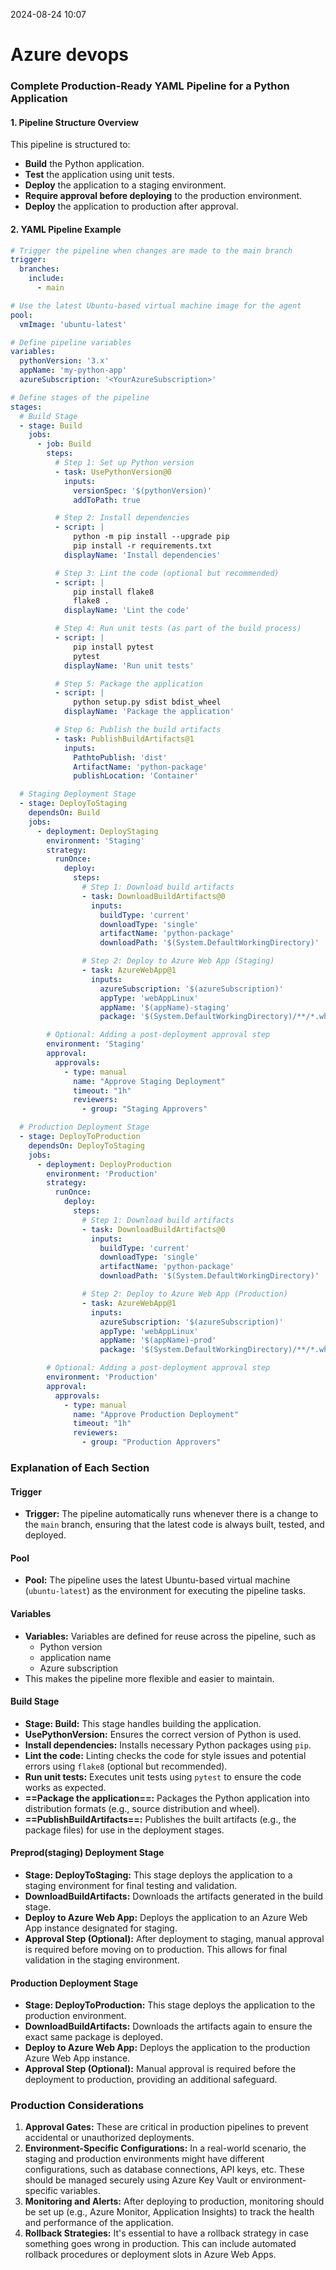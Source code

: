 2024-08-24 10:07
# Azure devops

### Complete Production-Ready YAML Pipeline for a Python Application

#### 1. **Pipeline Structure Overview**
This pipeline is structured to:
- **Build** the Python application.
- **Test** the application using unit tests.
- **Deploy** the application to a staging environment.
- **Require approval before deploying** to the production environment.
- **Deploy** the application to production after approval.

#### 2. **YAML Pipeline Example**

```yaml
# Trigger the pipeline when changes are made to the main branch
trigger:
  branches:
    include:
      - main

# Use the latest Ubuntu-based virtual machine image for the agent
pool:
  vmImage: 'ubuntu-latest'

# Define pipeline variables
variables:
  pythonVersion: '3.x'
  appName: 'my-python-app'
  azureSubscription: '<YourAzureSubscription>'

# Define stages of the pipeline
stages:
  # Build Stage
  - stage: Build
    jobs:
      - job: Build
        steps:
          # Step 1: Set up Python version
          - task: UsePythonVersion@0
            inputs:
              versionSpec: '$(pythonVersion)'
              addToPath: true

          # Step 2: Install dependencies
          - script: |
              python -m pip install --upgrade pip
              pip install -r requirements.txt
            displayName: 'Install dependencies'

          # Step 3: Lint the code (optional but recommended)
          - script: |
              pip install flake8
              flake8 .
            displayName: 'Lint the code'

          # Step 4: Run unit tests (as part of the build process)
          - script: |
              pip install pytest
              pytest
            displayName: 'Run unit tests'

          # Step 5: Package the application
          - script: |
              python setup.py sdist bdist_wheel
            displayName: 'Package the application'

          # Step 6: Publish the build artifacts
          - task: PublishBuildArtifacts@1
            inputs:
              PathtoPublish: 'dist'
              ArtifactName: 'python-package'
              publishLocation: 'Container'

  # Staging Deployment Stage
  - stage: DeployToStaging
    dependsOn: Build
    jobs:
      - deployment: DeployStaging
        environment: 'Staging'
        strategy:
          runOnce:
            deploy:
              steps:
                # Step 1: Download build artifacts
                - task: DownloadBuildArtifacts@0
                  inputs:
                    buildType: 'current'
                    downloadType: 'single'
                    artifactName: 'python-package'
                    downloadPath: '$(System.DefaultWorkingDirectory)'

                # Step 2: Deploy to Azure Web App (Staging)
                - task: AzureWebApp@1
                  inputs:
                    azureSubscription: '$(azureSubscription)'
                    appType: 'webAppLinux'
                    appName: '$(appName)-staging'
                    package: '$(System.DefaultWorkingDirectory)/**/*.whl'

        # Optional: Adding a post-deployment approval step
        environment: 'Staging'
        approval:
          approvals:
            - type: manual
              name: "Approve Staging Deployment"
              timeout: "1h"
              reviewers:
                - group: "Staging Approvers"

  # Production Deployment Stage
  - stage: DeployToProduction
    dependsOn: DeployToStaging
    jobs:
      - deployment: DeployProduction
        environment: 'Production'
        strategy:
          runOnce:
            deploy:
              steps:
                # Step 1: Download build artifacts
                - task: DownloadBuildArtifacts@0
                  inputs:
                    buildType: 'current'
                    downloadType: 'single'
                    artifactName: 'python-package'
                    downloadPath: '$(System.DefaultWorkingDirectory)'

                # Step 2: Deploy to Azure Web App (Production)
                - task: AzureWebApp@1
                  inputs:
                    azureSubscription: '$(azureSubscription)'
                    appType: 'webAppLinux'
                    appName: '$(appName)-prod'
                    package: '$(System.DefaultWorkingDirectory)/**/*.whl'

        # Optional: Adding a post-deployment approval step
        environment: 'Production'
        approval:
          approvals:
            - type: manual
              name: "Approve Production Deployment"
              timeout: "1h"
              reviewers:
                - group: "Production Approvers"
```

### Explanation of Each Section

#### **Trigger**
- **Trigger:** The pipeline automatically runs whenever there is a change to the `main` branch, ensuring that the latest code is always built, tested, and deployed.

#### **Pool**
- **Pool:** The pipeline uses the latest Ubuntu-based virtual machine (`ubuntu-latest`) as the environment for executing the pipeline tasks.

#### **Variables**
- **Variables:** Variables are defined for reuse across the pipeline, such as 
    - Python version
    - application name
    - Azure subscription
- This makes the pipeline more flexible and easier to maintain.

#### **Build Stage**
- **Stage: Build:** This stage handles building the application.
- **UsePythonVersion:** Ensures the correct version of Python is used.
- **Install dependencies:** Installs necessary Python packages using `pip`.
- **Lint the code:** Linting checks the code for style issues and potential errors using `flake8` (optional but recommended).  
- **Run unit tests:** Executes unit tests using `pytest` to ensure the code works as expected.
- **==Package the application==:** Packages the Python application into distribution formats (e.g., source distribution and wheel).
- **==PublishBuildArtifacts==:** Publishes the built artifacts (e.g., the package files) for use in the deployment stages.

#### **Preprod(staging) Deployment Stage**
- **Stage: DeployToStaging:** This stage deploys the application to a staging environment for final testing and validation.
- **DownloadBuildArtifacts:** Downloads the artifacts generated in the build stage.
- **Deploy to Azure Web App:** Deploys the application to an Azure Web App instance designated for staging.
- **Approval Step (Optional):** After deployment to staging, manual approval is required before moving on to production. This allows for final validation in the staging environment.

#### **Production Deployment Stage**
- **Stage: DeployToProduction:** This stage deploys the application to the production environment.
- **DownloadBuildArtifacts:** Downloads the artifacts again to ensure the exact same package is deployed.
- **Deploy to Azure Web App:** Deploys the application to the production Azure Web App instance.
- **Approval Step (Optional):** Manual approval is required before the deployment to production, providing an additional safeguard.

### Production Considerations
1. **Approval Gates:** These are critical in production pipelines to prevent accidental or unauthorized deployments.
2. **Environment-Specific Configurations:** In a real-world scenario, the staging and production environments might have different configurations, such as database connections, API keys, etc. These should be managed securely using Azure Key Vault or environment-specific variables.
3. **Monitoring and Alerts:** After deploying to production, monitoring should be set up (e.g., Azure Monitor, Application Insights) to track the health and performance of the application.
4. **Rollback Strategies:** It's essential to have a rollback strategy in case something goes wrong in production. This can include automated rollback procedures or deployment slots in Azure Web Apps.